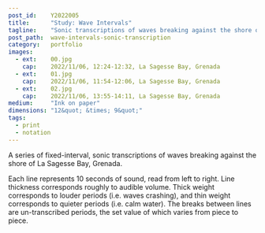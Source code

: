 ```yaml
---
post_id:    Y2022005
title:      "Study: Wave Intervals"
tagline:    "Sonic transcriptions of waves breaking against the shore of La Sagesse Bay, Grenada."
post_path:  wave-intervals-sonic-transcription
category:   portfolio
images:
  - ext:    00.jpg
    cap:    2022/11/06, 12:24-12:32, La Sagesse Bay, Grenada
  - ext:    01.jpg
    cap:    2022/11/06, 11:54-12:06, La Sagesse Bay, Grenada
  - ext:    02.jpg
    cap:    2022/11/06, 13:55-14:11, La Sagesse Bay, Grenada
medium:     "Ink on paper"
dimensions: "12&quot; &times; 9&quot;"
tags:
  - print
  - notation
---
```

A series of fixed-interval, sonic transcriptions of waves breaking against the shore of La Sagesse Bay, Grenada.

Each line represents 10 seconds of sound, read from left to right. Line thickness corresponds roughly to audible volume. Thick weight corresponds to louder periods (i.e. waves crashing), and thin weight corresponds to quieter periods (i.e. calm water). The breaks between lines are un-transcribed periods, the set value of which varies from piece to piece.